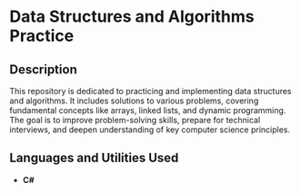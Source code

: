 <h1>Data Structures and Algorithms Practice</h1>

<h2>Description</h2>
This repository is dedicated to practicing and implementing data structures and algorithms. It includes solutions to various problems, covering fundamental concepts like arrays, linked lists, and dynamic programming. The goal is to improve problem-solving skills, prepare for technical interviews, and deepen understanding of key computer science principles.
<br />


<h2>Languages and Utilities Used</h2>

- <b>C#</b> 
